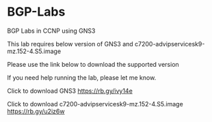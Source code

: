 # BGP-Labs

BGP Labs in CCNP using GNS3

This lab requires below version of GNS3 and c7200-advipservicesk9-mz.152-4.S5.image

Please use the link below to download the supported version

If you need help running the lab, please let me know.

Click to download GNS3 https://rb.gy/ivy14e

Click to download c7200-advipservicesk9-mz.152-4.S5.image  https://rb.gy/u2iz6w
